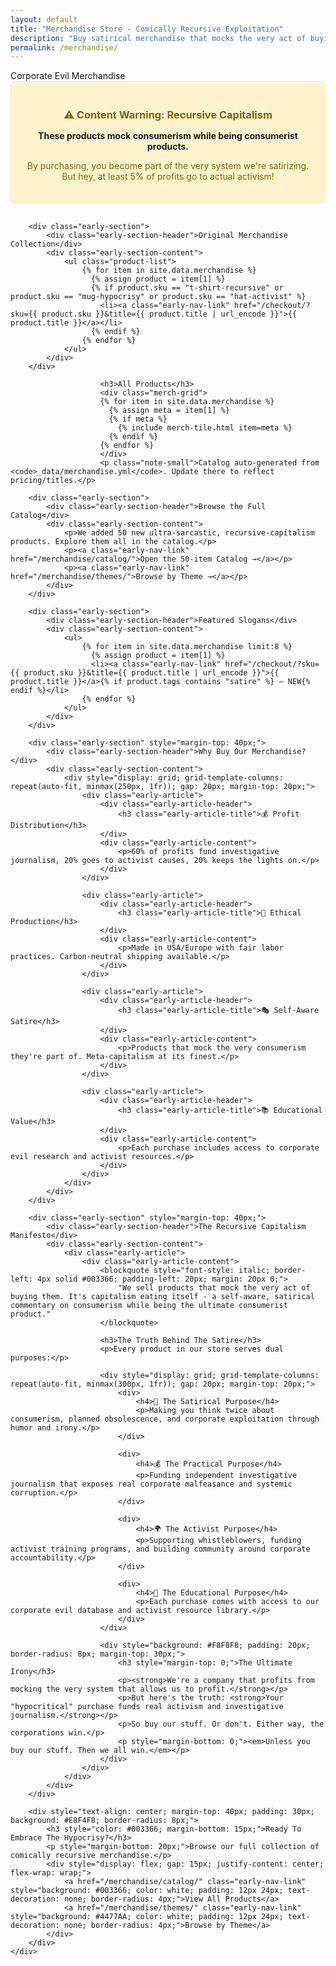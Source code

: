 ```yaml
---
layout: default
title: "Merchandise Store - Comically Recursive Exploitation"
description: "Buy satirical merchandise that mocks the very act of buying satirical merchandise. Because capitalism eats itself."
permalink: /merchandise/
---
```


<div class="early-section">
    <div class="early-section-header">Corporate Evil Merchandise</div>
    <div class="early-section-content">
        <div style="text-align: center; margin-bottom: 30px; padding: 20px; background: #FFF3CD; border: 1px solid #FFEAA7; border-radius: 8px;">
            <h3 style="color: #856404; margin-bottom: 15px;">⚠️ Content Warning: Recursive Capitalism</h3>
            <p style="margin-bottom: 10px;"><strong>These products mock consumerism while being consumerist products.</strong></p>
            <p style="font-size: 14px; color: #856404;">By purchasing, you become part of the very system we're satirizing. But hey, at least 5% of profits go to actual activism!</p>
        </div>

        <div class="early-section">
            <div class="early-section-header">Original Merchandise Collection</div>
            <div class="early-section-content">
                <ul class="product-list">
                    {% for item in site.data.merchandise %}
                      {% assign product = item[1] %}
                      {% if product.sku == "t-shirt-recursive" or product.sku == "mug-hypocrisy" or product.sku == "hat-activist" %}
                        <li><a class="early-nav-link" href="/checkout/?sku={{ product.sku }}&title={{ product.title | url_encode }}">{{ product.title }}</a></li>
                      {% endif %}
                    {% endfor %}
                </ul>
            </div>
        </div>

                        <h3>All Products</h3>
                        <div class="merch-grid">
                        {% for item in site.data.merchandise %}
                          {% assign meta = item[1] %}
                          {% if meta %}
                            {% include merch-tile.html item=meta %}
                          {% endif %}
                        {% endfor %}
                        </div>
                        <p class="note-small">Catalog auto-generated from <code>_data/merchandise.yml</code>. Update there to reflect pricing/titles.</p>

        <div class="early-section">
            <div class="early-section-header">Browse the Full Catalog</div>
            <div class="early-section-content">
                <p>We added 50 new ultra-sarcastic, recursive-capitalism products. Explore them all in the catalog.</p>
                <p><a class="early-nav-link" href="/merchandise/catalog/">Open the 50‑item Catalog →</a></p>
                <p><a class="early-nav-link" href="/merchandise/themes/">Browse by Theme →</a></p>
            </div>
        </div>

        <div class="early-section">
            <div class="early-section-header">Featured Slogans</div>
            <div class="early-section-content">
                <ul>
                    {% for item in site.data.merchandise limit:8 %}
                      {% assign product = item[1] %}
                      <li><a class="early-nav-link" href="/checkout/?sku={{ product.sku }}&title={{ product.title | url_encode }}">{{ product.title }}</a>{% if product.tags contains "satire" %} — NEW{% endif %}</li>
                    {% endfor %}
                </ul>
            </div>
        </div>

        <div class="early-section" style="margin-top: 40px;">
            <div class="early-section-header">Why Buy Our Merchandise?</div>
            <div class="early-section-content">
                <div style="display: grid; grid-template-columns: repeat(auto-fit, minmax(250px, 1fr)); gap: 20px; margin-top: 20px;">
                    <div class="early-article">
                        <div class="early-article-header">
                            <h3 class="early-article-title">💰 Profit Distribution</h3>
                        </div>
                        <div class="early-article-content">
                            <p>60% of profits fund investigative journalism, 20% goes to activist causes, 20% keeps the lights on.</p>
                        </div>
                    </div>

                    <div class="early-article">
                        <div class="early-article-header">
                            <h3 class="early-article-title">🌱 Ethical Production</h3>
                        </div>
                        <div class="early-article-content">
                            <p>Made in USA/Europe with fair labor practices. Carbon-neutral shipping available.</p>
                        </div>
                    </div>

                    <div class="early-article">
                        <div class="early-article-header">
                            <h3 class="early-article-title">🎭 Self-Aware Satire</h3>
                        </div>
                        <div class="early-article-content">
                            <p>Products that mock the very consumerism they're part of. Meta-capitalism at its finest.</p>
                        </div>
                    </div>

                    <div class="early-article">
                        <div class="early-article-header">
                            <h3 class="early-article-title">📚 Educational Value</h3>
                        </div>
                        <div class="early-article-content">
                            <p>Each purchase includes access to corporate evil research and activist resources.</p>
                        </div>
                    </div>
                </div>
            </div>
        </div>

        <div class="early-section" style="margin-top: 40px;">
            <div class="early-section-header">The Recursive Capitalism Manifesto</div>
            <div class="early-section-content">
                <div class="early-article">
                    <div class="early-article-content">
                        <blockquote style="font-style: italic; border-left: 4px solid #003366; padding-left: 20px; margin: 20px 0;">
                            "We sell products that mock the very act of buying them. It's capitalism eating itself - a self-aware, satirical commentary on consumerism while being the ultimate consumerist product."
                        </blockquote>

                        <h3>The Truth Behind The Satire</h3>
                        <p>Every product in our store serves dual purposes:</p>

                        <div style="display: grid; grid-template-columns: repeat(auto-fit, minmax(300px, 1fr)); gap: 20px; margin-top: 20px;">
                            <div>
                                <h4>🎯 The Satirical Purpose</h4>
                                <p>Making you think twice about consumerism, planned obsolescence, and corporate exploitation through humor and irony.</p>
                            </div>

                            <div>
                                <h4>💰 The Practical Purpose</h4>
                                <p>Funding independent investigative journalism that exposes real corporate malfeasance and systemic corruption.</p>
                            </div>

                            <div>
                                <h4>🌍 The Activist Purpose</h4>
                                <p>Supporting whistleblowers, funding activist training programs, and building community around corporate accountability.</p>
                            </div>

                            <div>
                                <h4>🧠 The Educational Purpose</h4>
                                <p>Each purchase comes with access to our corporate evil database and activist resource library.</p>
                            </div>
                        </div>

                        <div style="background: #F8F8F8; padding: 20px; border-radius: 8px; margin-top: 30px;">
                            <h3 style="margin-top: 0;">The Ultimate Irony</h3>
                            <p><strong>We're a company that profits from mocking the very system that allows us to profit.</strong></p>
                            <p>But here's the truth: <strong>Your "hypocritical" purchase funds real activism and investigative journalism.</strong></p>
                            <p>So buy our stuff. Or don't. Either way, the corporations win.</p>
                            <p style="margin-bottom: 0;"><em>Unless you buy our stuff. Then we all win.</em></p>
                        </div>
                    </div>
                </div>
            </div>
        </div>

        <div style="text-align: center; margin-top: 40px; padding: 30px; background: #E8F4F8; border-radius: 8px;">
            <h3 style="color: #003366; margin-bottom: 15px;">Ready To Embrace The Hypocrisy?</h3>
            <p style="margin-bottom: 20px;">Browse our full collection of comically recursive merchandise.</p>
            <div style="display: flex; gap: 15px; justify-content: center; flex-wrap: wrap;">
                <a href="/merchandise/catalog/" class="early-nav-link" style="background: #003366; color: white; padding: 12px 24px; text-decoration: none; border-radius: 4px;">View All Products</a>
                <a href="/merchandise/themes/" class="early-nav-link" style="background: #4477AA; color: white; padding: 12px 24px; text-decoration: none; border-radius: 4px;">Browse by Theme</a>
            </div>
        </div>
    </div>
</div>
